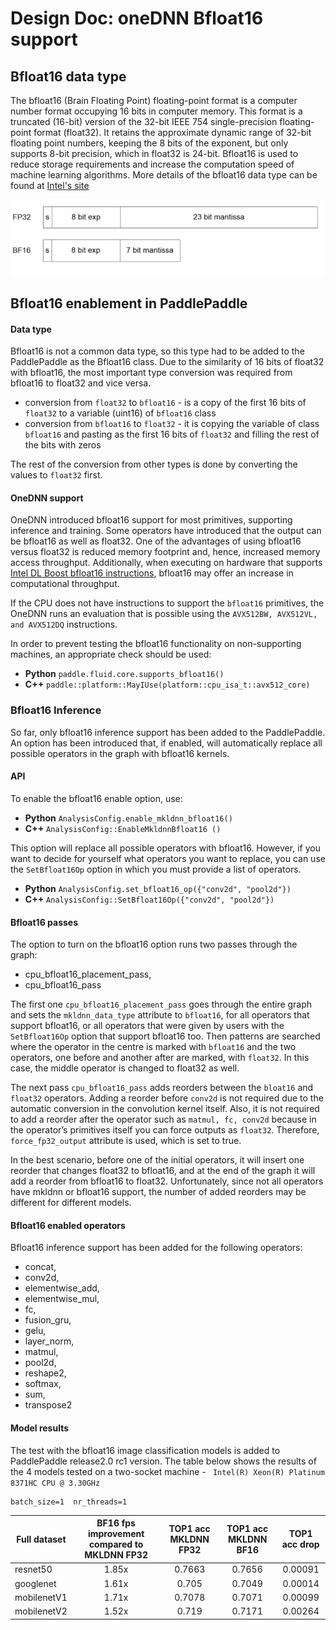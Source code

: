 # Design Doc: oneDNN Bfloat16 support

## Bfloat16 data type

The bfloat16 (Brain Floating Point) floating-point format is a computer number format occupying 16 bits in computer memory. This format is a truncated (16-bit) version of the 32-bit IEEE 754 single-precision floating-point format (float32). It retains the approximate dynamic range of 32-bit floating point numbers, keeping the 8 bits of the exponent, but only supports 8-bit precision, which in float32 is 24-bit. Bfloat16 is used to reduce storage requirements and increase the computation speed of machine learning algorithms. More details of the bfloat16 data type can be found at [Intel's site](https://software.intel.com/sites/default/files/managed/40/8b/bf16-hardware-numerics-definition-white-paper.pdf)

![](images/bf16.png)

## Bfloat16 enablement in PaddlePaddle

#### Data type
Bfloat16 is not a common data type, so this type had to be added to the PaddlePaddle as the Bfloat16 class. Due to the similarity of 16 bits of float32 with bfloat16, the most important type conversion was required from bfloat16 to float32 and vice versa.
* conversion from `float32` to `bfloat16` - is a copy of the first 16 bits of `float32` to a variable (uint16) of `bfloat16` class
* conversion from `bfloat16` to `float32` - it is copying the variable of class `bfloat16` and pasting as the first 16 bits of `float32` and filling the rest of the bits with zeros

The rest of the conversion from other types is done by converting the values to `float32` first.

#### OneDNN support
OneDNN introduced bfloat16 support for most primitives, supporting inference and training. Some operators have introduced that the output can be bfloat16 as well as float32. One of the advantages of using bfloat16 versus float32 is reduced memory footprint and, hence, increased memory access throughput. Additionally, when executing on hardware that supports [Intel DL Boost bfloat16 instructions](https://software.intel.com/sites/default/files/managed/c5/15/architecture-instruction-set-extensions-programming-reference.pdf), bfloat16 may offer an increase in computational throughput.

If the CPU does not have instructions to support the `bfloat16` primitives, the OneDNN runs an evaluation that is possible using the `AVX512BW, AVX512VL, and AVX512DQ` instructions.

In order to prevent testing the bfloat16 functionality on non-supporting machines, an appropriate check should be used:
* **Python**  `paddle.fluid.core.supports_bfloat16()`
* **C++** `paddle::platform::MayIUse(platform::cpu_isa_t::avx512_core)`

### Bfloat16 Inference

So far, only bfloat16 inference support has been added to the PaddlePaddle. An option has been introduced that, if enabled, will automatically replace all possible operators in the graph with bfloat16 kernels.

#### API

To enable the bfloat16 enable option, use:
* **Python** `AnalysisConfig.enable_mkldnn_bfloat16()`
* **C++** `AnalysisConfig::EnableMkldnnBfloat16 ()`

This option will replace all possible operators with bfloat16. However, if you want to decide for yourself what operators you want to replace, you can use the `SetBfloat16Op` option in which you must provide a list of operators.

* **Python** `AnalysisConfig.set_bfloat16_op({"conv2d", "pool2d"})`
* **C++** `AnalysisConfig::SetBfloat16Op({"conv2d", "pool2d"})`

#### Bfloat16 passes

The option to turn on the bfloat16 option runs two passes through the graph:
* cpu_bfloat16_placement_pass,
* cpu_bfloat16_pass

The first one `cpu_bfloat16_placement_pass` goes through the entire graph and sets the `mkldnn_data_type` attribute to `bfloat16`, for all operators that support bfloat16, or all operators that were given by users with the `SetBfloat16Op` option that support bfloat16 too. Then patterns are searched where the operator in the centre is marked with `bfloat16` and the two operators, one before and another after are marked, with `float32`. In this case, the middle operator is changed to float32 as well.

The next pass `cpu_bfloat16_pass` adds reorders between the `bloat16` and `float32` operators.
Adding a reorder before `conv2d` is not required due to the automatic conversion in the convolution kernel itself.
Also, it is not required to add a reorder after the operator such as `matmul, fc, conv2d` because in the operator’s primitives itself you can force outputs as `float32`. Therefore, `force_fp32_output` attribute is used, which is set to true.

In the best scenario, before one of the initial operators, it will insert one reorder that changes float32 to bfloat16, and at the end of the graph it will add a reorder from bfloat16 to float32. Unfortunately, since not all operators have mkldnn or bfloat16 support, the number of added reorders may be different for different models.


#### Bfloat16 enabled operators

Bfloat16 inference support has been added for the following operators:
* concat,
* conv2d,
* elementwise_add,
* elementwise_mul,
* fc,
* fusion_gru,
* gelu,
* layer_norm,
* matmul,
* pool2d,
* reshape2,
* softmax,
* sum,
* transpose2


#### Model results

The test with the bfloat16 image classification models is added to PaddlePaddle release2.0 rc1 version. The table below shows the results of the 4 models tested on a two-socket machine - ` Intel(R) Xeon(R) Platinum 8371HC CPU @ 3.30GHz`

```
batch_size=1  nr_threads=1
```


| Full   dataset | BF16 fps improvement compared to MKLDNN FP32  | TOP1 acc MKLDNN   FP32 | TOP1 acc MKLDNN   BF16 | TOP1 acc drop |
|----------------|:----------------------------------------------:|:----------------------:|:----------------------:|:-------------:|
|    resnet50    |                      1.85x                     |         0.7663         |         0.7656         |    0.00091    |
|    googlenet   |                      1.61x                     |          0.705         |         0.7049         |    0.00014    |
|   mobilenetV1  |                      1.71x                     |         0.7078         |         0.7071         |    0.00099    |
|   mobilenetV2  |                      1.52x                     |          0.719         |         0.7171         |    0.00264    |
